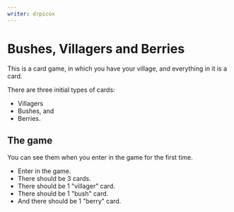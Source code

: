 ```yaml
---
writer: drpicox
---
```

# Bushes, Villagers and Berries

This is a card game, in which you have your village, and everything in it is a card.

There are three initial types of cards:
- Villagers
- Bushes, and
- Berries.

## The game

You can see them when you enter in the game for the first time.

 * Enter in the game.
 * There should be 3 cards.
 * There should be 1 "villager" card.
 * There should be 1 "bush" card.
 * And there should be 1 "berry" card.
